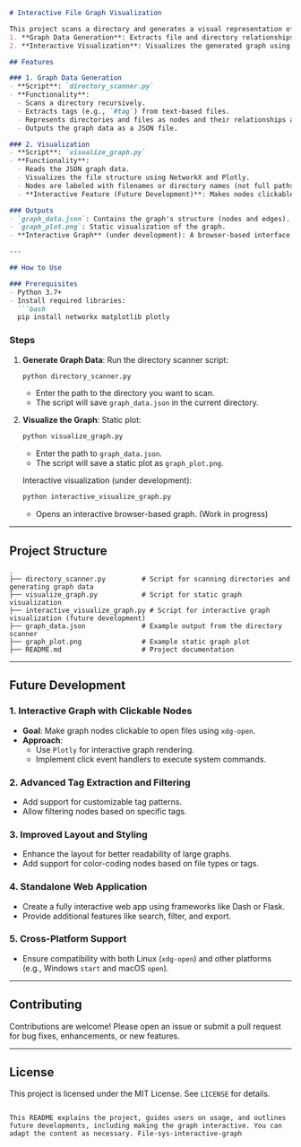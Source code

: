 ```markdown
# Interactive File Graph Visualization

This project scans a directory and generates a visual representation of its file structure as a graph. It provides two components:
1. **Graph Data Generation**: Extracts file and directory relationships and stores them in a JSON file.
2. **Interactive Visualization**: Visualizes the generated graph using Python libraries. Nodes can be made interactive to open files directly in their default applications.

## Features

### 1. Graph Data Generation
- **Script**: `directory_scanner.py`
- **Functionality**:
  - Scans a directory recursively.
  - Extracts tags (e.g., `#tag`) from text-based files.
  - Represents directories and files as nodes and their relationships as edges.
  - Outputs the graph data as a JSON file.

### 2. Visualization
- **Script**: `visualize_graph.py`
- **Functionality**:
  - Reads the JSON graph data.
  - Visualizes the file structure using NetworkX and Plotly.
  - Nodes are labeled with filenames or directory names (not full paths).
  - **Interactive Feature (Future Development)**: Makes nodes clickable to open files using `xdg-open`.

### Outputs
- `graph_data.json`: Contains the graph's structure (nodes and edges).
- `graph_plot.png`: Static visualization of the graph.
- **Interactive Graph** (under development): A browser-based interface with clickable nodes.

---

## How to Use

### Prerequisites
- Python 3.7+
- Install required libraries:
  ```bash
  pip install networkx matplotlib plotly
  ```

### Steps
1. **Generate Graph Data**:
   Run the directory scanner script:
   ```bash
   python directory_scanner.py
   ```
   - Enter the path to the directory you want to scan.
   - The script will save `graph_data.json` in the current directory.

2. **Visualize the Graph**:
   Static plot:
   ```bash
   python visualize_graph.py
   ```
   - Enter the path to `graph_data.json`.
   - The script will save a static plot as `graph_plot.png`.

   Interactive visualization (under development):
   ```bash
   python interactive_visualize_graph.py
   ```
   - Opens an interactive browser-based graph. (Work in progress)

---

## Project Structure
```
.
├── directory_scanner.py         # Script for scanning directories and generating graph data
├── visualize_graph.py           # Script for static graph visualization
├── interactive_visualize_graph.py # Script for interactive graph visualization (future development)
├── graph_data.json              # Example output from the directory scanner
├── graph_plot.png               # Example static graph plot
├── README.md                    # Project documentation
```

---

## Future Development

### 1. Interactive Graph with Clickable Nodes
- **Goal**: Make graph nodes clickable to open files using `xdg-open`.
- **Approach**:
  - Use `Plotly` for interactive graph rendering.
  - Implement click event handlers to execute system commands.

### 2. Advanced Tag Extraction and Filtering
- Add support for customizable tag patterns.
- Allow filtering nodes based on specific tags.

### 3. Improved Layout and Styling
- Enhance the layout for better readability of large graphs.
- Add support for color-coding nodes based on file types or tags.

### 4. Standalone Web Application
- Create a fully interactive web app using frameworks like Dash or Flask.
- Provide additional features like search, filter, and export.

### 5. Cross-Platform Support
- Ensure compatibility with both Linux (`xdg-open`) and other platforms (e.g., Windows `start` and macOS `open`).

---

## Contributing
Contributions are welcome! Please open an issue or submit a pull request for bug fixes, enhancements, or new features.

---

## License
This project is licensed under the MIT License. See `LICENSE` for details.
```

This README explains the project, guides users on usage, and outlines future developments, including making the graph interactive. You can adapt the content as necessary. File-sys-interactive-graph
